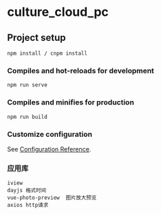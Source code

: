 # culture_cloud_pc

## Project setup
```
npm install / cnpm install
```

### Compiles and hot-reloads for development
```
npm run serve
```

### Compiles and minifies for production
```
npm run build
```


### Customize configuration
See [Configuration Reference](https://cli.vuejs.org/config/).

### 应用库
```
iview
dayjs 格式时间
vue-photo-preview  图片放大预览
axios http请求
```

